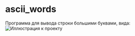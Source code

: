 # ascii_words

Программа для вывода строки большими буквами, вида:
![Иллюстрация к проекту](https://github.com/dposokhov/ascii_words/raw/master/image.png)
